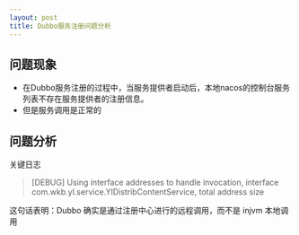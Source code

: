 ```yaml
---
layout: post
title: Dubbo服务注册问题分析
---
```


## 问题现象

- 在Dubbo服务注册的过程中，当服务提供者启动后，本地nacos的控制台服务列表不存在服务提供者的注册信息。
- 但是服务调用是正常的

## 问题分析

关键日志
> [DEBUG] Using interface addresses to handle invocation, interface com.wkb.yl.service.YlDistribContentService, total address size

这句话表明：Dubbo 确实是通过注册中心进行的远程调用，而不是 injvm 本地调用